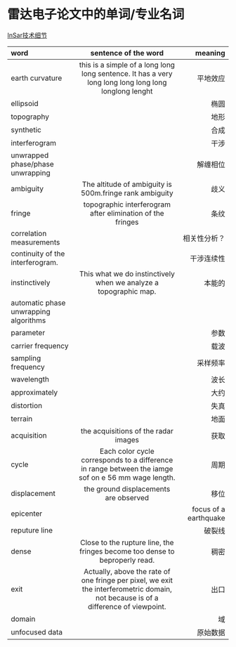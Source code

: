 # 雷达电子论文中的单词/专业名词

[InSar技术细节](https://blog.csdn.net/qiupingzhao/article/details/53038622)


|**word**|**sentence of the word**|**meaning**|
|:---|:---:|---:|
|earth curvature|this is a simple of a long long long sentence. It has a very long long long long long longlong lenght |平地效应|
|ellipsoid||椭圆|
|topography||地形|
|synthetic||合成|
|interferogram||干涉|
|unwrapped phase/phase unwrapping||解缠相位|
|ambiguity|The altitude of ambiguity is 500m.fringe rank ambiguity|歧义|
|fringe|topographic interferogram after elimination of the fringes|条纹|
|correlation measurements||相关性分析？|
|continuity of the interferogram.||干涉连续性|
|instinctively|This what we do instinctively when we analyze a topographic map.|本能的|
|automatic phase unwrapping algorithms|||
|parameter||参数|
|carrier frequency||载波|
|sampling frequency||采样频率|
|wavelength||波长|
|approximately||大约|
|distortion||失真|
|terrain||地面|
|acquisition|the acquisitions of the radar images|获取|
|cycle|Each color cycle corresponds to a difference in range between the iamge sof on e 56 mm wage length.|周期|
|displacement|the ground displacements are observed|移位|
|epicenter||focus of a earthquake|
|reputure line||破裂线|
|dense|Close to the rupture line, the fringes become too dense to beproperly read.|稠密|
|exit|Actually, above the rate of one fringe per pixel, we exit the interferometric domain, not because is of a difference of viewpoint.|出口|
|domain||域|
|unfocused data||原始数据|

